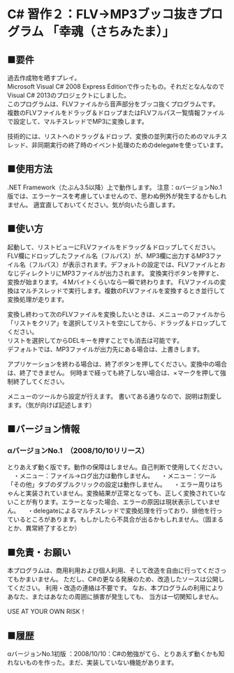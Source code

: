# C# 習作２：FLV→MP3ブッコ抜きプログラム 「幸魂（さちみたま）」

## ■要件
過去作成物を晒すプレイ。  
Microsoft Visual C# 2008 Express Editionで作ったもの。それだとなんなのでVisual C# 2013のプロジェクトにしました。  
このプログラムは、FLVファイルから音声部分をブッコ抜くプログラムです。  
複数のFLVファイルをドラッグ＆ドロップまたはFLVフルパス一覧情報ファイルで設定して、マルチスレッドでMP3に変換します。

技術的には、リストへのドラッグ＆ドロップ、変換の並列実行のためのマルチスレッド、非同期実行の終了時のイベント処理のためのdelegateを使っています。

## ■使用方法
.NET Framework（たぶん3.5以降）上で動作します。
注意：αバージョンNo.1版では、エラーケースを考慮していませんので、思わぬ例外が発生するかもしれません。
適宜直しておいてください。気が向いたら直します。

## ■使い方
起動して、リストビューにFLVファイルをドラッグ＆ドロップしてください。FLV欄にドロップしたファイル名（フルパス）が、MP3欄に出力するMP3ファイル名（フルパス）が表示されます。デフォルトの設定では、FLVファイルとおなじディレクトリにMP3ファイルが出力されます。
変換実行ボタンを押すと、変換が始まります。４Mバイトくらいなら一瞬で終わります。
FLVファイルの変換はマルチスレッドで実行します。複数のFLVファイルを変換するとき並行して変換処理が走ります。

変換し終わって次のFLVファイルを変換したいときは、メニューのファイルから「リストをクリア」を選択してリストを空にしてから、ドラッグ＆ドロップしてください。  
リストを選択してからDELキーを押すことでも消去は可能です。  
デフォルトでは、MP3ファイルが出力先にある場合は、上書きします。  

アプリケーションを終わる場合は、終了ボタンを押してください。変換中の場合は、終了できません。
何時まで経っても終了しない場合は、×マークを押して強制終了してください。

メニューのツールから設定が行えます。
書いてある通りなので、説明は割愛します。（気が向けば記述します）

## ■バージョン情報
### αバージョンNo.1　（2008/10/10リリース）
とりあえず動く版です。動作の保障はしません。自己判断で使用してください。
　・メニュー：ファイル→ログ出力は動作しません。
　・メニュー：ツール 「その他」タブのダブルクリックの設定は動作しません。
　・エラー周りはちゃんと実装されていません。変換結果が正常となっても、正しく変換されていないことが有ります。エラーとなった場合、エラーの原因は現状表示していません。
　・delegateによるマルチスレッドで変換処理を行っており、排他を行っているところがあります。もしかしたら不具合が出るかもしれません。（固まるとか、異常終了するとか）

## ■免責・お願い

本プログラムは、商用利用および個人利用、そして改造を自由に行ってくださってもかまいません。
ただし、C#の更なる発展のため、改造したソースは公開してください。
利用・改造の連絡は不要です。
なお、本プログラムの利用によりあなた、またはあなたの周囲に損害が発生しても、 当方は一切関知しません。

USE AT YOUR OWN RISK！

## ■履歴

αバージョンNo.1初版 ：2008/10/10：C#の勉強がてら、とりあえず動くかも知れないものを作った。まだ、実装していない機能があります。
